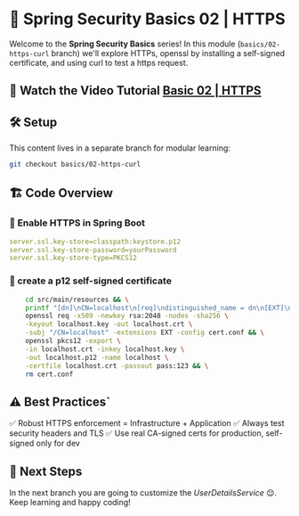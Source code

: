 # 🔐 Spring Security Basics 02 | HTTPS

Welcome to the **Spring Security Basics** series!
In this module (`basics/02-https-curl` branch) we'll explore HTTPs, openssl by installing a self-signed certificate, and using curl to test a https request.

## 🎥 Watch the Video Tutorial [Basic 02 | HTTPS]()

## 🛠️ Setup

This content lives in a separate branch for modular learning:

```bash
git checkout basics/02-https-curl
```

## 🏗️ Code Overview

### 🧪 Enable HTTPS in Spring Boot

```yaml
server.ssl.key-store=classpath:keystore.p12
server.ssl.key-store-password=yourPassword
server.ssl.key-store-type=PKCS12
```

### 🧪 create a p12 self-signed certificate

```bash
	cd src/main/resources && \
    printf "[dn]\nCN=localhost\n[req]\ndistinguished_name = dn\n[EXT]\nsubjectAltName=DNS:localhost\nkeyUsage=digitalSignature\nextendedKeyUsage=serverAuth\n" > cert.conf && \
    openssl req -x509 -newkey rsa:2048 -nodes -sha256 \
    -keyout localhost.key -out localhost.crt \
    -subj "/CN=localhost" -extensions EXT -config cert.conf && \
    openssl pkcs12 -export \
    -in localhost.crt -inkey localhost.key \
    -out localhost.p12 -name localhost \
    -certfile localhost.crt -passout pass:123 && \
    rm cert.conf
```

## ⚠️ Best Practices`

✅ Robust HTTPS enforcement = Infrastructure + Application
✅ Always test security headers and TLS
✅ Use real CA-signed certs for production, self-signed only for dev

## 🚀 Next Steps

In the next branch you are going to customize the *UserDetailsService* 😌. 
Keep learning and happy coding!

